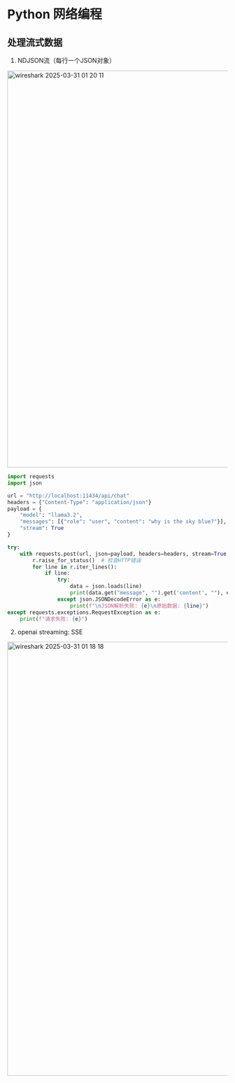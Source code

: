 # Python 网络编程

## 处理流式数据

1. NDJSON流（每行一个JSON对象）

<img width="908" alt="wireshark 2025-03-31 01 20 11" src="https://github.com/user-attachments/assets/c739abd3-4837-4da0-acba-2add6b845f49" />


```python
import requests
import json

url = "http://localhost:11434/api/chat"
headers = {"Content-Type": "application/json"}
payload = {
    "model": "llama3.2",
    "messages": [{"role": "user", "content": "why is the sky blue?"}],
    "stream": True
}

try:
    with requests.post(url, json=payload, headers=headers, stream=True, timeout=30) as r:
        r.raise_for_status()  # 检查HTTP错误
        for line in r.iter_lines():
            if line:
                try:
                    data = json.loads(line)
                    print(data.get("message", "").get('content', ""), end="", flush=True)
                except json.JSONDecodeError as e:
                    print(f"\nJSON解析失败: {e}\n原始数据: {line}")
except requests.exceptions.RequestException as e:
    print(f"请求失败: {e}")
```

2. openai streaming: SSE

<img width="993" alt="wireshark 2025-03-31 01 18 18" src="https://github.com/user-attachments/assets/2a823940-ddd1-42d6-ab0b-7213aadad9cf" />


